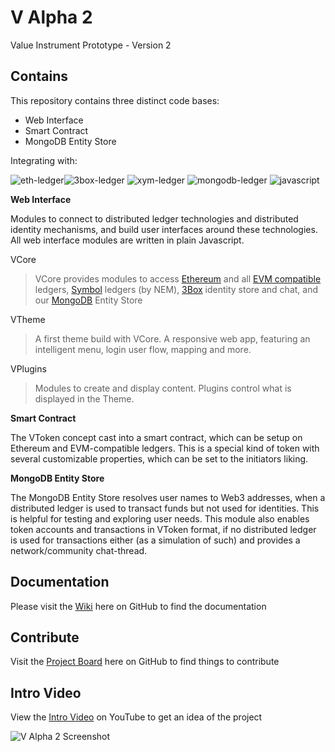 # V Alpha 2
Value Instrument Prototype - Version 2

## Contains

This repository contains three distinct code bases:

- Web Interface
- Smart Contract
- MongoDB Entity Store

Integrating with:

![eth-ledger](https://user-images.githubusercontent.com/20671922/79995007-f060a000-84b6-11ea-94cd-3b7c1ee50543.png)![3box-ledger](https://user-images.githubusercontent.com/20671922/79994898-ceffb400-84b6-11ea-92d5-38d365f89d5c.png) ![xym-ledger](https://user-images.githubusercontent.com/20671922/79994971-e50d7480-84b6-11ea-8d76-0167467dfe79.png) ![mongodb-ledger](https://user-images.githubusercontent.com/20671922/79994780-abd50480-84b6-11ea-970d-ec0eedd7d609.png) ![javascript](https://user-images.githubusercontent.com/20671922/79997118-7ed62100-84b9-11ea-9e4e-47e7def69f47.png)


**Web Interface**

Modules to connect to distributed ledger technologies and distributed identity mechanisms, and build user interfaces around these technologies. All web interface modules are written in plain Javascript.

VCore

> VCore provides modules to access [Ethereum](https://ethereum.org/) and all [EVM compatible](https://chainid.network/) ledgers, [Symbol](https://nemtech.github.io/) ledgers (by NEM), [3Box](https://3box.io/) identity store and chat, and our [MongoDB](https://www.mongodb.com/) Entity Store

VTheme

> A first theme build with VCore. A responsive web app, featuring an intelligent menu, login user flow, mapping and more.

VPlugins

> Modules to create and display content. Plugins control what is displayed in the Theme.

**Smart Contract**

The VToken concept cast into a smart contract, which can be setup on Ethereum and EVM-compatible ledgers. This is a special kind of token with several customizable properties, which can be set to the initiators liking.

**MongoDB Entity Store**

The MongoDB Entity Store resolves user names to Web3 addresses, when a distributed ledger is used to transact funds but not used for identities. This is helpful for testing and exploring user needs. This module also enables token accounts and transactions in VToken format, if no distributed ledger is used for transactions either (as a simulation of such) and provides a network/community chat-thread.

## Documentation

Please visit the [Wiki](https://github.com/valueinstrument/v-alpha-2/wiki) here on GitHub to find the documentation

## Contribute

Visit the [Project Board](https://github.com/valueinstrument/v-alpha-2/projects/1) here on GitHub to find things to contribute

## Intro Video

View the [Intro Video](https://youtu.be/47wnrc06FDo) on YouTube to get an idea of the project

![V Alpha 2 Screenshot](https://user-images.githubusercontent.com/20671922/78137776-2796e080-7426-11ea-9208-87a2d4c5741f.png)
